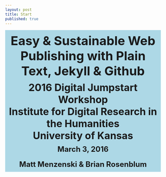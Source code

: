 ```yaml
---
layout: post
title: Start
published: true
---
```


<div style="text-align:center; background-color:lightblue;">

<h1 style="margin:0 auto;text-align:center;font-size:2.5rem;padding:10px 0;">Easy &amp; Sustainable Web Publishing with Plain Text, Jekyll & Github</h1>

<h3 style="margin:0 auto;text-align:center;font-size:2rem;padding:0;">2016 Digital Jumpstart Workshop</h3>

<h3 style="margin:0 auto;text-align:center;font-size:2rem;padding:0;line-hight:0.5;">Institute for Digital Research in the Humanities</h3>

<h3 style="margin:0 auto;text-align:center;font-size:2rem;padding:0;">University of Kansas</h3>

<h4 style="margin:0 auto;text-align:center;font-size:1.5rem;padding:10px 0;">March 3, 2016</h3>

<h4 style="margin:0 auto;text-align:center;font-size:1.5rem;padding:10px 0;">Matt Menzenski &amp; Brian Rosenblum</h3>

</div>
